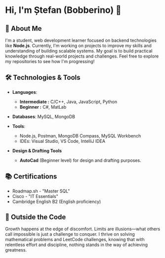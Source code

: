 # Hi, I'm Ștefan (Bobberino) 👋

## 🎯 About Me

I'm a student, web development learner focused on backend technologies like **Node.js**. Currently, I'm working on projects to improve my skills and understanding of building scalable systems.
My goal is to build practical knowledge through real-world projects and challenges. Feel free to explore my repositories to see how I'm progressing!


## 🛠️ Technologies & Tools

- **Languages**:
  - **Intermediate :** C/C++, Java, JavaScript, Python
  - **Beginner  :**  C#, MatLab
- **Databases**: MySQL, MongoDB
- **Tools**: 
  - Node.js, Postman, MongoDB Compass, MySQL Workbench
  - IDEs: Visual Studio, VS Code, IntelliJ IDEA

- **Design & Drafting Tools**
  - **AutoCad** (Beginner level) for design and drafting purposes.

## 📚 Certifications

- Roadmap.sh - "Master SQL" 
- Cisco - "IT Essentials"
- Cambridge English B2 (English proficiency)

## 🧮 Outside the Code

Growth happens at the edge of discomfort. Limits are illusions—what others call impossible is just a challenge to conquer. I thrive on solving mathematical problems and LeetCode challenges, knowing that with relentless effort and discipline, nothing stands in the way of achieving greatness.
